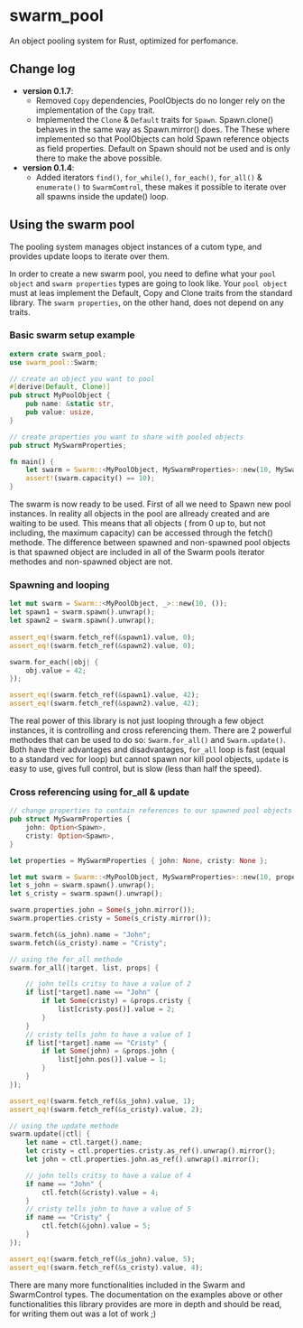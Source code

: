 # swarm_pool
An object pooling system for Rust, optimized for perfomance.

## Change log
 - **version 0.1.7**: 
    - Removed `Copy` dependencies, PoolObjects do no longer rely on the implementation of the `Copy` trait.
    - Implemented the `Clone` & `Default` traits for `Spawn`. Spawn.clone() behaves in the same way as Spawn.mirror() does. The These where implemented so that PoolObjects can hold Spawn reference objects as field properties. Default on Spawn should not be used and is only there to make the above possible.
 - **version 0.1.4**: 
    - Added iterators `find()`, `for_while()`, `for_each()`, `for_all()` & `enumerate()` to `SwarmComtrol`, these makes it possible to iterate over all spawns inside the update() loop.

## Using the swarm pool
The pooling system manages object instances of a cutom type,
and provides update loops to iterate over them.

In order to create a new swarm pool, you need to define what your `pool object` and `swarm properties` types
are going to look like. Your `pool object` must at leas implement the Default, Copy and Clone traits 
from the standard library. The `swarm properties`, on the other hand, does not depend on any traits.

### Basic swarm setup example
```rust
extern crate swarm_pool;
use swarm_pool::Swarm;

// create an object you want to pool
#[derive(Default, Clone)]     
pub struct MyPoolObject {           
    pub name: &static str,
    pub value: usize,
}

// create properties you want to share with pooled objects
pub struct MySwarmProperties;

fn main() {
    let swarm = Swarm::<MyPoolObject, MySwarmProperties>::new(10, MySwarmProperties);
    assert!(swarm.capacity() == 10);
}
```

The swarm is now ready to be used. First of all we need to Spawn new pool instances. In reality all
objects in the pool are allready created and are waiting to be used. This means that all objects (
from 0 up to, but not including, the maximum capacity) can be accessed through the fetch() methode.
The difference between spawned and non-spawned pool objects is that spawned object are included in all
of the Swarm pools iterator methodes and non-spawned object are not.

### Spawning and looping
```rust
let mut swarm = Swarm::<MyPoolObject, _>::new(10, ());
let spawn1 = swarm.spawn().unwrap();
let spawn2 = swarm.spawn().unwrap();
  
assert_eq!(swarm.fetch_ref(&spawn1).value, 0);
assert_eq!(swarm.fetch_ref(&spawn2).value, 0);

swarm.for_each(|obj| {
    obj.value = 42;
});

assert_eq!(swarm.fetch_ref(&spawn1).value, 42);
assert_eq!(swarm.fetch_ref(&spawn2).value, 42);
```

The real power of this library is not just looping through a few object instances, it is controlling and cross referencing them.
There are 2 powerful methodes that can be used to do so: `Swarm.for_all()` and `Swarm.update()`.
Both have their advantages and disadvantages, `for_all` loop is fast (equal to a standard vec for loop) but cannot spawn nor kill
pool objects, `update` is easy to use, gives full control, but is slow (less than half the speed).

### Cross referencing using for_all & update
```rust
// change properties to contain references to our spawned pool objects
pub struct MySwarmProperties { 
    john: Option<Spawn>, 
    cristy: Option<Spawn>,
}

let properties = MySwarmProperties { john: None, cristy: None };

let mut swarm = Swarm::<MyPoolObject, MySwarmProperties>::new(10, properties);
let s_john = swarm.spawn().unwrap();
let s_cristy = swarm.spawn().unwrap();

swarm.properties.john = Some(s_john.mirror());
swarm.properties.cristy = Some(s_cristy.mirror());

swarm.fetch(&s_john).name = "John";
swarm.fetch(&s_cristy).name = "Cristy";

// using the for_all methode
swarm.for_all(|target, list, props| {

    // john tells critsy to have a value of 2
    if list[*target].name == "John" { 
        if let Some(cristy) = &props.cristy {
            list[cristy.pos()].value = 2; 
        }
    }
    // cristy tells john to have a value of 1
    if list[*target].name == "Cristy" { 
        if let Some(john) = &props.john {
            list[john.pos()].value = 1; 
        }
    }
});

assert_eq!(swarm.fetch_ref(&s_john).value, 1);
assert_eq!(swarm.fetch_ref(&s_cristy).value, 2);

// using the update methode
swarm.update(|ctl| {
    let name = ctl.target().name;
    let cristy = ctl.properties.cristy.as_ref().unwrap().mirror();
    let john = ctl.properties.john.as_ref().unwrap().mirror();

    // john tells critsy to have a value of 4
    if name == "John" { 
        ctl.fetch(&cristy).value = 4; 
    }
    // cristy tells john to have a value of 5
    if name == "Cristy" { 
        ctl.fetch(&john).value = 5; 
    }
});

assert_eq!(swarm.fetch_ref(&s_john).value, 5);
assert_eq!(swarm.fetch_ref(&s_cristy).value, 4);
```

There are many more functionalities included in the Swarm and SwarmControl types. 
The documentation on the examples above or other functionalities this library provides are more in depth
and should be read, for writing them out was a lot of work ;)

